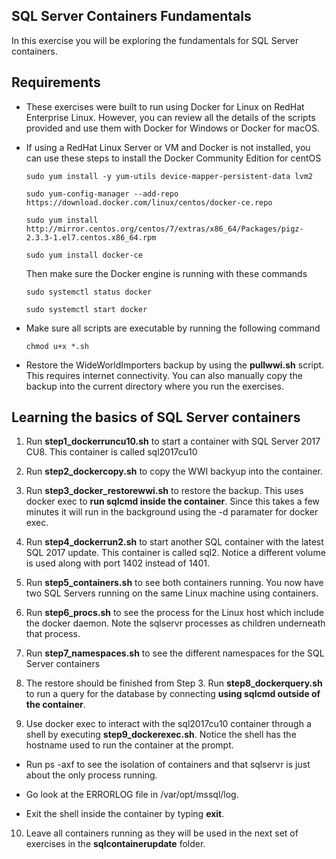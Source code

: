 ## SQL Server Containers Fundamentals

In this exercise you will be exploring the fundamentals for SQL Server containers. 

## Requirements

- These exercises were built to run using Docker for Linux on RedHat Enterprise Linux. However, you can review all the details of the scripts provided and use them with Docker for Windows or Docker for macOS.
- If using a RedHat Linux Server or VM and Docker is not installed, you can use these steps to install the Docker Community Edition for centOS

    `sudo yum install -y yum-utils device-mapper-persistent-data lvm2`

    `sudo yum-config-manager --add-repo https://download.docker.com/linux/centos/docker-ce.repo`

    `sudo yum install http://mirror.centos.org/centos/7/extras/x86_64/Packages/pigz-2.3.3-1.el7.centos.x86_64.rpm`

    `sudo yum install docker-ce`

    Then make sure the Docker engine is running with these commands

    `sudo systemctl status docker`

    `sudo systemctl start docker`

- Make sure all scripts are executable by running the following command

    `chmod u+x *.sh`

- Restore the WideWorldImporters backup by using the **pullwwi.sh** script. This requires internet connectivity. You can also manually copy the backup into the current directory where you run the exercises.

## Learning the basics of SQL Server containers

1. Run **step1_dockerruncu10.sh** to start a container with SQL Server 2017 CU8. This container is called sql2017cu10

2. Run **step2_dockercopy.sh** to copy the WWI backyup into the container.

3. Run **step3_docker_restorewwi.sh** to restore the backup. This uses docker exec to **run sqlcmd inside the container**. Since this takes a few minutes it will run in the background using the -d paramater for docker exec.

4. Run **step4_dockerrun2.sh** to start another SQL container with the latest SQL 2017 update. This container is called sql2. Notice a different volume is used along with port 1402 instead of 1401.

5. Run **step5_containers.sh** to see both containers running. You now have two SQL Servers running on the same Linux machine using containers.

6. Run **step6_procs.sh** to see the process for the Linux host which include the docker daemon. Note the sqlservr processes as children underneath that process.

7. Run **step7_namespaces.sh** to see the different namespaces for the SQL Server containers

8. The restore should be finished from Step 3. Run **step8_dockerquery.sh** to run a query for the database by connecting **using sqlcmd outside of the container**.

9. Use docker exec to interact with the sql2017cu10 container through a shell by executing **step9_dockerexec.sh**. Notice the shell has the hostname used to run the container at the prompt.

- Run ps -axf to see the isolation of containers and that sqlservr is just about the only process running.

- Go look at the ERRORLOG file in /var/opt/mssql/log.

- Exit the shell inside the container by typing **exit**.

10. Leave all containers running as they will be used in the next set of exercises in the **sqlcontainerupdate** folder.